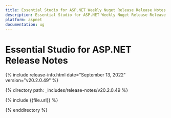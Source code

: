 ```yaml
---
title: Essential Studio for ASP.NET Weekly Nuget Release Release Notes  
description: Essential Studio for ASP.NET Weekly Nuget Release Release Notes  
platform: aspnet
documentation: ug
---
```


# Essential Studio for ASP.NET  Release Notes  

{% include release-info.html date="September 13, 2022"  version="v20.2.0.49" %} 


{% directory path: _includes/release-notes/v20.2.0.49 %}

{% include {{file.url}} %}

{% enddirectory %}